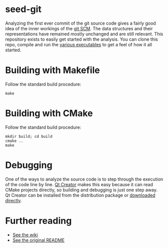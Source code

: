 # seed-git
Analyzing the first ever commit of the git source code gives a fairly good idea of the inner workings of the [git SCM](https://git-scm.com). The data structures and their representations have remained mostly unchanged and are still relevant. This repository exists to easily get started with the analysis. You can clone this repo, compile and run the [various executables](https://github.com/vijairaj/seed-git/wiki/Executables) to get a feel of how it all started.

# Building with Makefile
Follow the standard build procedure:

    make

# Building with CMake
Follow the standard build procedure:

    mkdir build; cd build
    cmake ..
    make

# Debugging
One of the ways to analyze the source code is to step through the execution of the code line by line. [Qt Creator](https://wiki.qt.io/Category:Tools::QtCreator) makes this easy because it can read CMake projects directly, so building and debugging is just one step away. Qt Creator can be installed from the distribution package or [downloaded directly](http://download.qt.io/official_releases/qtcreator/).

# Further reading
- [See the wiki](https://github.com/vijairaj/seed-git/wiki)
- [See the original README](README)
